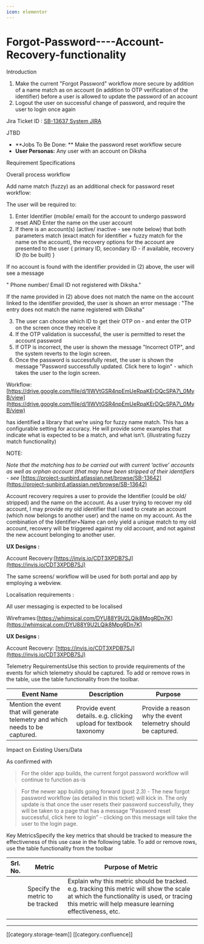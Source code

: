 ```yaml
---
icon: elementor
---
```


# Forgot-Password----Account-Recovery-functionality

Introduction

1. Make the current "Forgot Password" workflow more secure by addition of a name match as on account (in addition to OTP verification of the identifier) before a user is allowed to update the password of an account
2. Logout the user on successful change of password, and require the user to login once again

Jira Ticket ID : [SB-13637 System JIRA](https://browse/SB-13637)

&#x20;

JTBD

* \*\*Jobs To Be Done: \*\* Make the password reset workflow secure
* **User Personas:** Any user with an account on Diksha

Requirement Specifications

Overall process workflow

Add name match (fuzzy) as an additional check for password reset workflow:

The user will be required to:

1. Enter Identifier (mobile/ email) for the account to undergo password reset AND Enter the name on the user account
2. If there is an account(s) (active/ inactive - see note below) that both parameters match (exact match for identifier + fuzzy match for the name on the account), the recovery options for the account are presented to the user { primary ID, secondary ID - if available, recovery ID (to be built) }

If no account is found with the identifier provided in (2) above, the user will see a message

" Phone number/ Email ID not registered with Diksha."

If the name provided in (2) above does not match the name on the account linked to the identifier provided, the user is shown an error message : "The entry does not match the name registered with Diksha"

3. The user can choose which ID to get their OTP on - and enter the OTP on the screen once they receive it
4. If the OTP validation is successful, the user is permitted to reset the account password
5. If OTP is incorrect, the user is shown the message "Incorrect OTP", and the system reverts to the login screen.
6. Once the password is successfully reset, the user is shown the message "Password successfully updated. Click here to login" - which takes the user to the login screen.

Workflow: [https://drive.google.com/file/d/1IWVtGSR4npEmUeRpaKErDQcSPA7\_0MyB/view](https://drive.google.com/file/d/1IWVtGSR4npEmUeRpaKErDQcSPA7\_0MyB/view)

&#x20;has identified a library that we’re using for fuzzy name match. This has a configurable setting for accuracy. He will provide some examples that indicate what is expected to be a match, and what isn’t. (illustrating fuzzy match functionality)

NOTE:

_Note that the matching has to be carried out with current ‘active’ accounts as well as orphan account (that may have been stripped of their identifiers - see_ [https://project-sunbird.atlassian.net/browse/SB-13642](https://project-sunbird.atlassian.net/browse/SB-13642)

Account recovery requires a user to provide the Identifier (could be old/ stripped) and the name on the account. As a user trying to recover my old account, I may provide my old identifier that I used to create an account (which now belongs to another user) and the name on my account. As the combination of the Identifier+Name can only yield a unique match to my old account, recovery will be triggered against my old account, and not against the new account belonging to another user.

**UX Designs :**

Account Recovery:[https://invis.io/CDT3XPDB7SJ](https://invis.io/CDT3XPDB7SJ)

The same screens/ workflow will be used for both portal and app by employing a webview.

Localisation requirements :

All user messaging is expected to be localised

&#x20;&#x20;

Wireframes:[https://whimsical.com/DYU88Y9U2LQik8MpgRDn7K](https://whimsical.com/DYU88Y9U2LQik8MpgRDn7K)

**UX Designs :**

Account Recovery: [https://invis.io/CDT3XPDB7SJ](https://invis.io/CDT3XPDB7SJ)

Telemetry RequirementsUse this section to provide requirements of the events for which telemetry should be captured. To add or remove rows in the table, use the table functionality from the toolbar.  &#x20;

| Event Name                                                                     | Description                                                       | Purpose                                                      |
| ------------------------------------------------------------------------------ | ----------------------------------------------------------------- | ------------------------------------------------------------ |
| Mention the event that will generate telemetry and which needs to be captured. | Provide event details. e.g. clicking upload for textbook taxonomy | Provide a reason why the event telemetry should be captured. |

Impact on Existing Users/Data&#x20;

As confirmed with

> &#x20;For the older app builds, the current forgot password workflow will continue to function as-is

> &#x20;For the newer app builds going forward (post 2.3) - The new forgot password workflow (as detailed in this ticket) will kick in. The only update is that once the user resets their password successfully, they will be taken to a page that has a message “Password reset successful, click here to login” - clicking on this message will take the user to the login page.

Key MetricsSpecify the key metrics that should be tracked to measure the effectiveness of this use case in the following table. To add or remove rows, use the table functionality from the toolbar

| Srl. No. | Metric                           | Purpose of Metric                                                                                                                                                                                  |
| -------- | -------------------------------- | -------------------------------------------------------------------------------------------------------------------------------------------------------------------------------------------------- |
|          | Specify the metric to be tracked | Explain why this metric should be tracked. e.g. tracking this metric will show the scale at which the functionality is used, or tracing this metric will help measure learning effectiveness, etc. |
|          |                                  |                                                                                                                                                                                                    |

***

\[\[category.storage-team]] \[\[category.confluence]]
